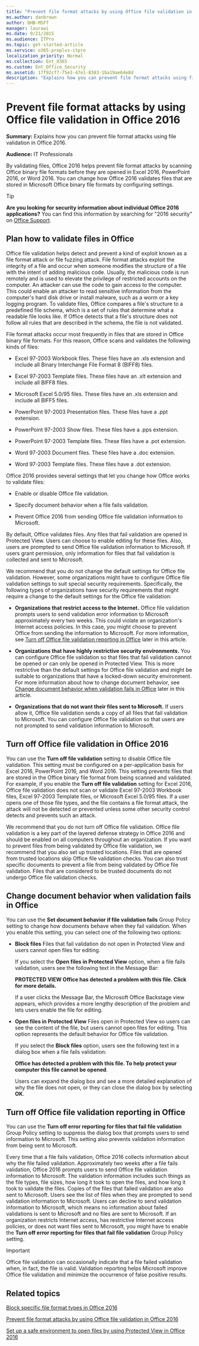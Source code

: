 ```yaml
---
title: "Prevent file format attacks by using Office file validation in Office 2016"
ms.author: danbrown
author: DHB-MSFT
manager: laurawi
ms.date: 9/21/2015
ms.audience: ITPro
ms.topic: get-started-article
ms.service: o365-proplus-itpro
localization_priority: Normal
ms.collection: Ent_O365
ms.custom: Ent_Office_Security
ms.assetid: 17f92cf7-75e3-47e1-8383-1ba19ae64e8d
description: "Explains how you can prevent file format attacks using file validation in Office."
---
```


# Prevent file format attacks by using Office file validation in Office 2016

 **Summary:** Explains how you can prevent file format attacks using file validation in Office 2016. 
  
 **Audience:** IT Professionals 
  
By validating files, Office 2016 helps prevent file format attacks by scanning Office binary file formats before they are opened in Excel 2016, PowerPoint 2016, or Word 2016. You can change how Office 2016 validates files that are stored in Microsoft Office binary file formats by configuring settings.
  
> [!TIP]
> **Are you looking for security information about individual Office 2016 applications?** You can find this information by searching for "2016 security" on [Office Support](https://support.office.com). 
  

## Plan how to validate files in Office
<a name="about"> </a>

Office file validation helps detect and prevent a kind of exploit known as a file format attack or file fuzzing attack. File format attacks exploit the integrity of a file and occur when someone modifies the structure of a file with the intent of adding malicious code. Usually, the malicious code is run remotely and is used to elevate the privilege of restricted accounts on the computer. An attacker can use the code to gain access to the computer. This could enable an attacker to read sensitive information from the computer's hard disk drive or install malware, such as a worm or a key logging program. To validate files, Office compares a file's structure to a predefined file schema, which is a set of rules that determine what a readable file looks like. If Office detects that a file's structure does not follow all rules that are described in the schema, the file is not validated.
  
File format attacks occur most frequently in files that are stored in Office binary file formats. For this reason, Office scans and validates the following kinds of files:
  
- Excel 97-2003 Workbook files. These files have an .xls extension and include all Binary Interchange File Format 8 (BIFF8) files.
    
- Excel 97-2003 Template files. These files have an .xlt extension and include all BIFF8 files.
    
- Microsoft Excel 5.0/95 files. These files have an .xls extension and include all BIFF5 files.
    
- PowerPoint 97-2003 Presentation files. These files have a .ppt extension.
    
- PowerPoint 97-2003 Show files. These files have a .pps extension.
    
- PowerPoint 97-2003 Template files. These files have a .pot extension.
    
- Word 97-2003 Document files. These files have a .doc extension.
    
- Word 97-2003 Template files. These files have a .dot extension.
    
Office 2016 provides several settings that let you change how Office works to validate files:
  
- Enable or disable Office file validation.
    
- Specify document behavior when a file fails validation.
    
- Prevent Office 2016 from sending Office file validation information to Microsoft.
    
By default, Office validates files. Any files that fail validation are opened in Protected View. Users can choose to enable editing for these files. Also, users are prompted to send Office file validation information to Microsoft. If users grant permission, only information for files that fail validation is collected and sent to Microsoft.
  
We recommend that you do not change the default settings for Office file validation. However, some organizations might have to configure Office file validation settings to suit special security requirements. Specifically, the following types of organizations have security requirements that might require a change to the default settings for the Office file validation:
  
- **Organizations that restrict access to the Internet.** Office file validation prompts users to send validation error information to Microsoft approximately every two weeks. This could violate an organization's Internet access policies. In this case, you might choose to prevent Office from sending the information to Microsoft. For more information, see [Turn off Office file validation reporting in Office](prevent-file-format-attacks-by-using-file-validation-in-office.md#errorreport) later in this article. 
    
- **Organizations that have highly restrictive security environments.** You can configure Office file validation so that files that fail validation cannot be opened or can only be opened in Protected View. This is more restrictive than the default settings for Office file validation and might be suitable to organizations that have a locked-down security environment. For more information about how to change document behavior, see [Change document behavior when validation fails in Office](prevent-file-format-attacks-by-using-file-validation-in-office.md#behavior) later in this article. 
    
- **Organizations that do not want their files sent to Microsoft.** If users allow it, Office file validation sends a copy of all files that fail validation to Microsoft. You can configure Office file validation so that users are not prompted to send validation information to Microsoft. 
    
## Turn off Office file validation in Office 2016
<a name="turnoff"> </a>

You can use the **Turn off file validation** setting to disable Office file validation. This setting must be configured on a per-application basis for Excel 2016, PowerPoint 2016, and Word 2016. This setting prevents files that are stored in the Office binary file format from being scanned and validated. For example, if you enable the **Turn off file validation** setting for Excel 2016, Office file validation does not scan or validate Excel 97-2003 Workbook files, Excel 97-2003 Template files, or Microsoft Excel 5.0/95 files. If a user opens one of those file types, and the file contains a file format attack, the attack will not be detected or prevented unless some other security control detects and prevents such an attack. 
  
We recommend that you do not turn off Office file validation. Office file validation is a key part of the layered defense strategy in Office 2016 and should be enabled on all computers throughout an organization. If you want to prevent files from being validated by Office file validation, we recommend that you also set up trusted locations. Files that are opened from trusted locations skip Office file validation checks. You can also trust specific documents to prevent a file from being validated by Office file validation. Files that are considered to be trusted documents do not undergo Office file validation checks. 
  
## Change document behavior when validation fails in Office
<a name="behavior"> </a>

You can use the **Set document behavior if file validation fails** Group Policy setting to change how documents behave when they fail validation. When you enable this setting, you can select one of the following two options: 
  
- **Block files** Files that fail validation do not open in Protected View and users cannot open files for editing. 
  
    If you select the **Open files in Protected View** option, when a file fails validation, users see the following text in the Message Bar: 
    
    **PROTECTED VIEW Office has detected a problem with this file. Click for more details.**
  
    If a user clicks the Message Bar, the Microsoft Office Backstage view appears, which provides a more lengthy description of the problem and lets users enable the file for editing.
    
- **Open files in Protected View** Files open in Protected View so users can see the content of the file, but users cannot open files for editing. This option represents the default behavior for Office file validation. 
  
    If you select the **Block files** option, users see the following text in a dialog box when a file fails validation: 
    
    **Office has detected a problem with this file. To help protect your computer this file cannot be opened**. 
  
    Users can expand the dialog box and see a more detailed explanation of why the file does not open, or they can close the dialog box by selecting **OK**.
    
## Turn off Office file validation reporting in Office
<a name="errorreport"> </a>

You can use the **Turn off error reporting for files that fail file validation** Group Policy setting to suppress the dialog box that prompts users to send information to Microsoft. This setting also prevents validation information from being sent to Microsoft. 
  
Every time that a file fails validation, Office 2016 collects information about why the file failed validation. Approximately two weeks after a file fails validation, Office 2016 prompts users to send Office file validation information to Microsoft. The validation information includes such things as the file types, file sizes, how long it took to open the files, and how long it took to validate the files. Copies of the files that failed validation are also sent to Microsoft. Users see the list of files when they are prompted to send validation information to Microsoft. Users can decline to send validation information to Microsoft, which means no information about failed validations is sent to Microsoft and no files are sent to Microsoft. If an organization restricts Internet access, has restrictive Internet access policies, or does not want files sent to Microsoft, you might have to enable the **Turn off error reporting for files that fail file validation** Group Policy setting. 
  
> [!IMPORTANT]
> Office file validation can occasionally indicate that a file failed validation when, in fact, the file is valid. Validation reporting helps Microsoft improve Office file validation and minimize the occurrence of false positive results. 
  
## Related topics
[Block specific file format types in Office 2016](block-specific-file-format-types-in-office.md)
  
[Prevent file format attacks by using Office file validation in Office 2016](prevent-file-format-attacks-by-using-file-validation-in-office.md)
  
[Set up a safe environment to open files by using Protected View in Office 2016](set-up-a-safe-environment-to-open-files-by-using-protected-view-in-office.md)

